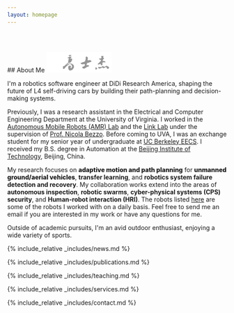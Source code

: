 ```yaml
---
layout: homepage
---
```


<h1 id="about-me"></h1>

<h2 style="margin: 60px 0px 10px;"> </h2>
## About Me <img src='assets/img/Shijie_name.png' alt='drawing' width='150px'/>

I'm a robotics software engineer at DiDi Research America, shaping the future of L4 self-driving cars by building their path-planning and decision-making systems. 

Previously, I was a research assistant in the Electrical and Computer Engineering Department at the University of Virginia. I worked in the <a href="https://www.bezzorobotics.com/"  target="_blank">Autonomous Mobile Robots (AMR) Lab</a> and the <a href="https://engineering.virginia.edu/link-lab" target="_blank">Link Lab</a> under the supervision of <a href="https://engineering.virginia.edu/faculty/nicola-bezzo" target="_blank">Prof. Nicola Bezzo</a>. Before coming to UVA, I was an exchange student for my senior year of undergraduate at <a href="https://eecs.berkeley.edu/" target="_blank">UC Berkeley EECS</a>. I received my B.S. degree in Automation at the [Beijing Institute of Technology](https://english.bit.edu.cn/), Beijing, China.

My research focuses on <strong style="font-weight:800">adaptive motion and path planning</strong> for <strong style="font-weight:800">unmanned ground/aerial vehicles</strong>, <strong style="font-weight:700">transfer learning</strong>, and <strong style="font-weight:700">robotics system failure detection and recovery</strong>. My collaboration works extend into the areas of <strong style="font-weight:700">autonomous inspection</strong>, <strong style="font-weight:700">robotic swarms</strong>, <strong style="font-weight:700">cyber-physical systems (CPS) security</strong>, and <strong style="font-weight:700">Human-robot interaction (HRI)</strong>. The robots listed <a href="https://www.bezzorobotics.com/lab-robots" target="_blank">here</a> are some of the robots I worked with on a daily basis. Feel free to send me an email if you are interested in my work or have any questions for me.

Outside of academic pursuits, I'm an avid outdoor enthusiast, enjoying a wide variety of sports.


{% include_relative _includes/news.md %}

{% include_relative _includes/publications.md %}

{% include_relative _includes/teaching.md %}

<!-- {% include_relative _includes/talks.md %} -->

{% include_relative _includes/services.md %}

{% include_relative _includes/contact.md %}
